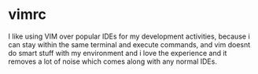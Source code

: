 # vimrc
I like using VIM over popular IDEs for my development activities, because i can stay within the same terminal and execute commands, and vim doesnt do smart stuff with my environment and i love the experience and it removes a lot of noise which comes along with any normal IDEs.
